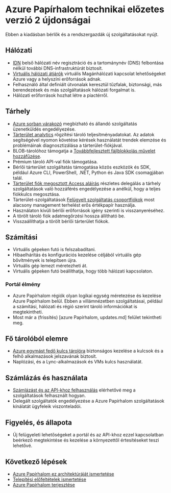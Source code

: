 <properties
    pageTitle="Azure Papírhalom újdonságai |} Microsoft Azure"
    description="Azure Papírhalom újdonságai"
    services="azure-stack"
    documentationCenter=""
    authors="HeathL17"
    manager="byronr"
    editor=""/>

<tags
    ms.service="azure-stack"
    ms.workload="na"
    ms.tgt_pltfrm="na"
    ms.devlang="na"
    ms.topic="article"
    ms.date="10/25/2016"
    ms.author="helaw"/>

# <a name="whats-new-in-azure-stack-technical-preview-2"></a>Azure Papírhalom technikai előzetes verzió 2 újdonságai
Ebben a kiadásban bérlők és a rendszergazdák új szolgáltatásokat nyújt.

## <a name="network"></a>Hálózati   
   - [IDN](azure-stack-understanding-dns-in-tp2.md) belső hálózati név regisztráció és a tartománynév (DNS) felbontása nélkül további DNS-infrastruktúrát biztosít.
   - [Virtuális hálózati átjárók](azure-stack-create-vpn-connection-one-node-tp2.md) virtuális Magánhálózati kapcsolat lehetőségeket Azure vagy a helyszíni erőforrások adnak.
   - Felhasználó által definiált útvonalak keresztül tűzfalak, biztonsági, más berendezések és más szolgáltatások hálózati forgalmat is.
   - Hálózati erőforrások hozhat létre a piactérről.   

## <a name="storage"></a>Tárhely
 - [Azure sorban várakozó](https://msdn.microsoft.com/library/dd179353.aspx) megbízható és állandó szolgáltatás üzenetküldés engedélyezése.
 - [Tárterület analytics](https://msdn.microsoft.com/library/azure/hh343270.aspx) rögzítési tároló teljesítményadatokat. Az adatok segítségével nyomon követése kérések használatát trendek elemzése és problémáinak diagnosztizálása a tárterület-fiókjával.
 - BLOB-tárolóhoz támogatja a [Továbbfejlesztett fájlblokkolás művelet hozzáfűzése](https://msdn.microsoft.com/library/azure/mt427365.aspx).
 - Prémium tároló API-val fiók támogatása.
 - Bérlői tárterület szolgáltatás támogatása közös eszközök és SDK, például Azure CLI, PowerShell, .NET, Python és Java SDK csomagjában talál. 
 - [Tárterület fiók megosztott Access aláírás](https://msdn.microsoft.com/library/azure/mt584140.aspx) részletes delegálás a tárhely szolgáltatások való hozzáférés engedélyezése a anélkül, hogy a teljes fiókkulcs megosztása.  
 - Tárterület-szolgáltatások [Felügyelt szolgáltatás csoportfiókok](https://technet.microsoft.com/library/hh831477.aspx) most alacsony management terhelést erős értékpapír használja.
 - Használaton kívüli bérlői erőforrások igény szerinti is visszanyeréséhez.
 - A törölt tároló fiók adatmegőrzési hossza állítható be.
 - Visszaállíthatja a törölt bérlői tárterület fiókok.

## <a name="compute"></a>Számítási
- Virtuális gépeken futó is felszabadítani.
- Hibaelhárítás és konfigurációs kezelése céljából virtuális gép bővítmények is telepítsen újra.
- Virtuális gép lemezt méretezheti át.
- Virtuális gépeken futó beállíthatja, hogy több hálózati kapcsolaton.

### <a name="portal-experience"></a>Portál élmény
 - Azure Papírhalom régiók olyan logikai egység méretezése és kezelése Azure Papírhalom belül. Ebben a villámnézetben szolgáltatásai, például a számítási, hálózati és régió szerint tároló információkat is megtekintheti.
 - Most már a (frissítés) [azure Papírhalom, updates.md] felület tekintheti meg.

## <a name="key-vault"></a>Fő tárolóból elemre
- [Azure egymást fedő kulcs tárolóra](azure-stack-kv-intro.md) biztonságos kezelése a kulcsok és a felhő alkalmazások jelszavának biztosít.
- Naplózási, és a Lync-alkalmazások és VMs kulcs használatát.

## <a name="billing-and-usage"></a>Számlázás és használata
 - [Számlázást és az API-khoz felhasználás](azure-stack-billing-and-chargeback.md) elérhetővé meg a szolgáltatások felhasznált hogyan.  
 - Delegált szolgáltatók engedélyezése a Azure Papírhalom szolgáltatások kínálatát ügyfeleik viszonteladói.

## <a name="monitoring-and-health"></a>Figyelés, és állapota
 - Új felügyeleti lehetőségeket a portál és az API-khoz ezzel kapcsolatban beérkező megtekintése és kezelése a környezettől értesítéseket teszi lehetővé.  

## <a name="next-steps"></a>Következő lépések
- [Azure Papírhalom ez architektúráját ismertetése](azure-stack-architecture.md)      
- [Telepítési előfeltételek ismertetése](azure-stack-deploy.md)
- [Azure Papírhalom terjesztése](azure-stack-run-powershell-script.md)

  
